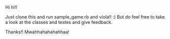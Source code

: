 Hi hi!!

Just clone this and run sample_game.rb and viola!! :)
But do feel free to take a look at the classes and testes and give feedback.

Thanks!! Mwahhahahahahhaa!
